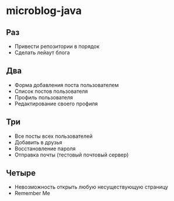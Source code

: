 # microblog-java

## Раз
- Привести репозитории в порядок
- Сделать лейаут блога


## Два
- Форма добавления поста пользователем
- Список постов пользователя
- Профиль пользователя
- Редактирование своего профиля


## Три
- Все посты всех пользователей
- Добавить в друзья
- Восстановление пароля
- Отправка почты (тестовый почтовый сервер)


## Четыре
- Невозможность открыть любую несуществующую страницу
- Remember Me
  

 

